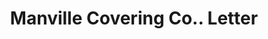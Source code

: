 ---
doi: 10.7916/D82R53T4
date_other: '1890'
date_other_textual: 1890-1899
form: correspondence
genre:
- Letters (correspondence)
name:
- Manville Covering Co.
object_in_context_url: https://biggert.cul.columbia.edu/items/view/ave_biggert_01614
subject_hierarchical_geographic:
- Milwaukee, Wisconsin, United States
subject_name:
- Manville Covering Co.
title: Manville Covering Co.. Letter
sort_title: Manville Covering Co.. Letter
call_number: ave_biggert_01614
coordinates:
- 43.05,-87.95
pid: ave_biggert_01614
identifiers: ave_biggert_01614
thumbnail: https://derivativo-1.library.columbia.edu/iiif/2/ldpd:343901/full/!256,256/0/native.jpg
permalink: /biggert/ave_biggert_01614/
layout: iiif-image-page
---